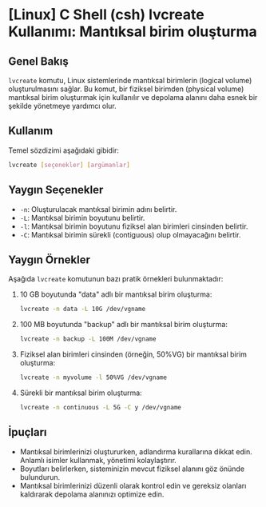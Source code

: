 # [Linux] C Shell (csh) lvcreate Kullanımı: Mantıksal birim oluşturma

## Genel Bakış
`lvcreate` komutu, Linux sistemlerinde mantıksal birimlerin (logical volume) oluşturulmasını sağlar. Bu komut, bir fiziksel birimden (physical volume) mantıksal birim oluşturmak için kullanılır ve depolama alanını daha esnek bir şekilde yönetmeye yardımcı olur.

## Kullanım
Temel sözdizimi aşağıdaki gibidir:
```bash
lvcreate [seçenekler] [argümanlar]
```

## Yaygın Seçenekler
- `-n`: Oluşturulacak mantıksal birimin adını belirtir.
- `-L`: Mantıksal birimin boyutunu belirtir.
- `-l`: Mantıksal birimin boyutunu fiziksel alan birimleri cinsinden belirtir.
- `-C`: Mantıksal birimin sürekli (contiguous) olup olmayacağını belirtir.

## Yaygın Örnekler
Aşağıda `lvcreate` komutunun bazı pratik örnekleri bulunmaktadır:

1. 10 GB boyutunda "data" adlı bir mantıksal birim oluşturma:
    ```bash
    lvcreate -n data -L 10G /dev/vgname
    ```

2. 100 MB boyutunda "backup" adlı bir mantıksal birim oluşturma:
    ```bash
    lvcreate -n backup -L 100M /dev/vgname
    ```

3. Fiziksel alan birimleri cinsinden (örneğin, 50%VG) bir mantıksal birim oluşturma:
    ```bash
    lvcreate -n myvolume -l 50%VG /dev/vgname
    ```

4. Sürekli bir mantıksal birim oluşturma:
    ```bash
    lvcreate -n continuous -L 5G -C y /dev/vgname
    ```

## İpuçları
- Mantıksal birimlerinizi oluştururken, adlandırma kurallarına dikkat edin. Anlamlı isimler kullanmak, yönetimi kolaylaştırır.
- Boyutları belirlerken, sisteminizin mevcut fiziksel alanını göz önünde bulundurun.
- Mantıksal birimlerinizi düzenli olarak kontrol edin ve gereksiz olanları kaldırarak depolama alanınızı optimize edin.